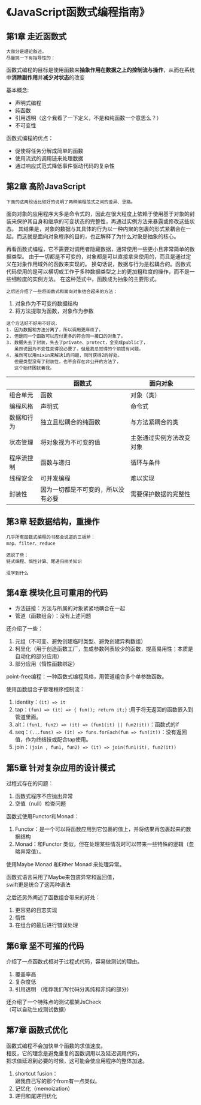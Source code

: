 # 《JavaScript函数式编程指南》
## 第1章 走近函数式

```
大部分是理论叙述，
尽量挑一下有指导性的：
```

函数式编程的目标是使用函数来**抽象作用在数据之上的控制流与操作**，从而在系统中**消除副作用**并**减少对状态**的改变

基本概念:
* 声明式编程
* 纯函数
* 引用透明（这个我看了一下定义，不是和纯函数一个意思么？）
* 不可变性

函数式编程的优点：
* 促使将任务分解成简单的函数
* 使用流式的调用链来处理数据
* 通过响应式范式降低事件驱动代码的复杂性



## 第2章 高阶JavaScript

```
下面的这两段话比较好的说明了两种编程范式之间的差异、思路。
```

面向对象的应用程序大多是命令式的，因此在很大程度上依赖于使用基于对象的封装来保护其自身和继承的可变状态的完整性，再通过实例方法来暴露或修改这些状态。
其结果是，对象的数据与其具体的行为以一种内聚的包裹的形式紧耦合在一起。而这就是面向对象程序的目的，也正解释了为什么对象是抽象的核心。

再看函数式编程，它不需要对调用者隐藏数据，通常使用一些更小且非常简单的数据类型。
由于一切都是不可变的，对象都是可以直接拿来使用的，而且是通过定义在对象作用域外的函数来实现的。
换句话说，数据与行为是松耦合的。函数式代码使用的是可以横切或工作于多种数据类型之上的更加粗粒度的操作，而不是一些细粒度的实例方法。
在这种范式中，函数成为抽象的主要形式。

```
之后还介绍了一些将函数式和面向对象结合起来的方法：
```
1. 对象作为不可变的数据结构
2. 将方法提取为函数，对象作为参数

```
这个方法好不好用不好说，
1. 因为数据和方法分离了，所以调用更麻烦了。
2. 但是同一个函数可以应付更多的符合同一接口的对象了。
3. 数据失去了封装，失去了private、protect，全变成public了，
   虽然说因为不变性变得没必要了，但是我总觉得的个前提有问题。
4. 虽然可以用mixin来解决1的问题，同时获得2的好处。
   但是类型没有了封装性，也不会存在非公开的方法了，
   这个始终困扰着我。
```

||函数式|面向对象|
|---|---|---|
|组合单元|函数|对象（类）|
|编程风格|声明式|命令式|
|数据和行为|独立且松耦合的纯函数|与方法紧耦合的类|
|状态管理|将对象视为不可变的值|主张通过实例方法改变对象|
|程序流控制|函数与递归|循环与条件|
|线程安全|可并发编程|难以实现|
|封装性|因为一切都是不可变的，所以没有必要|需要保护数据的完整性|

## 第3章 轻数据结构，重操作
```
几乎所有函数式编程的书都会说道的三板斧：
map、filter、reduce

还说了些：
链式编程、惰性计算、尾递归相关知识

没学到什么
```

## 第4章 模块化且可重用的代码
* 方法链接：方法与所属的对象紧紧地耦合在一起
* 管道（函数组合）：没有上述问题

还介绍了一些：
1. 元组（不可变、避免创建临时类型、避免创建异构数组）
2. 柯里化（用于创造函数工厂，生成参数列表较少的函数，提高易用性；本质是自动化的部分应用）
3. 部分应用（惰性函数绑定）

point-free编程：一种函数式编程风格，用管道组合多个单参数函数。

使用函数组合子管理程序控制流：
1. identity：```(it) => it```
2. tap：```(fun) => (it) => { fun(); return it;}``` :用于将无返回的函数嵌入到管道里面。
3. alt：```(fun1, fun2) => (it) => (fun1(it) || fun2(it))```：函数式的if
4. seq：```(...funs) => (it) => funs.forEach(fun => fun(it))```：没有返回值，作为终结技或配合tap使用。
5. join：```(join , fun1, fun2) => (it) => join(fun1(it), fun2(it))```

## 第5章 针对复杂应用的设计模式
过程式存在的问题：
1. 函数式程序不应抛出异常
2. 空值（null）检查问题

函数式使用Functor和Monad：
1. Functor：是一个可以将函数应用到它包裹的值上，并将结果再包裹起来的数据结构
2. Monad：和Functor 类似，但在处理某些情况时可以带来一些特殊的逻辑（忽略异常值）。

使用Maybe Monad 和Either Monad 来处理异常。

函数式语言采用了Maybe来包装异常和返回值，<br>
swift更是统合了这两种语法

之后还另外阐述了函数组合带来的好处：
1. 更容易的日志实现
2. 惰性
3. 在组合的最后进行错误处理


## 第6章 坚不可摧的代码
介绍了一点函数式相对于过程式代码，容易做测试的理由。<br>
1. 覆盖率高
2. 复杂度低
3. 引用透明
（推荐我们写代码分离纯和非纯的部分）

还介绍了一个特殊点的测试框架JsCheck<br>
（可以自动生成测试数据）




## 第7章 函数式优化
函数式编程不会加快单个函数的求值速度。<br>
相反，它的理念是避免重复的函数调用以及延迟调用代码，<br>
把求值延迟到必要的时候，这可能会使应用程序的整体加速。

1. shortcut fusion：<br>
跟我自己写的那个from有一点类似。
2. 记忆化（memoization）
3. 递归和尾递归优化
